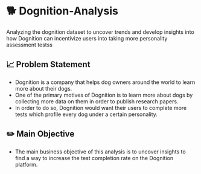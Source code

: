 # 🐕 Dognition-Analysis
Analyzing the dognition dataset to uncover trends and develop insights into how Dognition can incentivize users into taking more personality assessment testss

## 📈 Problem Statement
- Dognition is a company that helps dog owners around the world to learn more about their dogs.
- One of the primary motives of Dognition is to learn more about dogs by collecting more data on them in order to publish research papers.
- In order to do so, Dognition would want their users to complete more tests which profile every dog under a certain personality.

## ✏️ Main Objective
- The main business objective of this analysis is to uncover insights to find a way to increase the test completion rate on the Dognition platform.
